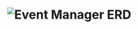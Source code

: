 # ![Event Manager ERD](https://github.com/IngaPosiunaite/Event-Manager-SQL/assets/119749457/8b2663fb-5705-4449-9bde-1fa55dcf453d)
